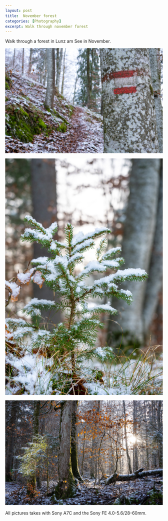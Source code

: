 ```yaml
---
layout: post
title:  November forest
categories: [Photography] 
excerpt: Walk through november forest
---
```

Walk through a forest in Lunz am See in November.

![Lunz am See 1](../images/20201217/1.jpg)

![Lunz am See 2](../images/20201217/2.jpg)

![Lunz am See 3](../images/20201217/3.jpg)

All pictures takes with Sony A7C and the Sony FE 4.0-5.6/28-60mm.